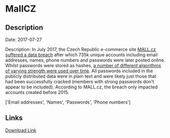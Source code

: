 # MallCZ

## Description

Date: 2017-07-27

Description:
In July 2017, the Czech Republic e-commerce site <a href="https://blog.mall.cz/o-nas/q-a-vse-co-jste-chteli-vedet-o-bezpecnosti-na-mall-cz-451.html" target="_blank" rel="noopener">MALL.cz suffered a data breach</a> after which 735k unique accounts including email addresses, names, phone numbers and passwords were later posted online. Whilst passwords were stored as hashes, <a href="https://pulse.michalspacek.cz/passwords/storages/site/www.mall.cz" target="_blank" rel="noopener">a number of different  algorithms of varying strength were used over time</a>. All passwords included in the publicly distributed data were in plain text and were likely just those that had been successfully cracked (members with strong passwords don't appear to be included). According to MALL.cz, the breach only impacted accounts created before 2015.


['Email addresses', 'Names', 'Passwords', 'Phone numbers']

## Links

[Download Link](https://link-to.net/1229997/308.8234627219547/dynamic/?r=aHR0cHM6Ly93d3cubWVkaWFmaXJlLmNvbS92aWV3L2wxZTBQMDJRN2lla0hUMy9tYWxsLmN6L2ZpbGU=)